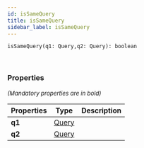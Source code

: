 ```yaml
---
id: isSameQuery
title: isSameQuery
sidebar_label: isSameQuery
---
```


```tsx
isSameQuery(q1: Query,q2: Query): boolean
```
<br/>



### Properties

<font size="2"><i>(Mandatory properties are in bold)</i></font>

| Properties | Type | Description |
| --------- | ---- | ----------- |
| **q1** | [Query](/framework-api/interfaces/Query.md) |  |
| **q2** | [Query](/framework-api/interfaces/Query.md) |  |
